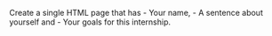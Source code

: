 Create a single HTML page that has
     - Your name, 
     - A sentence about yourself and 
     - Your goals for this internship.
